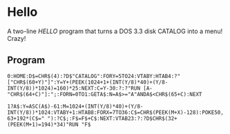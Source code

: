 # Hello

A two-line _HELLO_ program that turns a DOS 3.3 disk CATALOG into a menu! Crazy!

## Program

`0:HOME:D$=CHR$(4):?D$"CATALOG":FORY=5TO24:VTABY:HTAB4:?"["CHR$(60+Y)"]":Y=Y+(PEEK(1024+1+(INT(Y/8)*40)+(Y/8-INT(Y/8))*1024)=160)*25:NEXT:C=Y-30:?:?"RUN [A-"CHR$(64+C)"]:";:FORN=0TO1:GETA$:N=A$>="A"ANDA$<CHR$(65+C):NEXT`

`1?A$:Y=ASC(A$)-61:M=1024+(INT(Y/8)*40)+(Y/8-INT(Y/8))*1024:VTABY+1:HTAB8:FORX=7TO36:C$=CHR$(PEEK(M+X)-128):POKE50,63+192*(C$=" "):?C$;:F$=F$+C$:NEXT:VTAB23:?:?D$CHR$(32+(PEEK(M+1)=194)*34)"RUN "F$`
